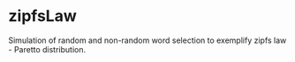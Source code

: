 # zipfsLaw
Simulation of random and non-random word selection to exemplify zipfs law - Paretto distribution.
